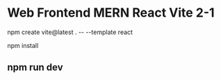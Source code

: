 Web Frontend MERN React Vite 2-1
=================================

npm create vite@latest . -- --template react

npm install

npm run dev
----------------------------------------------------------
